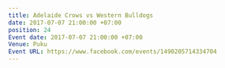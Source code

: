 ```yaml
---
title: Adelaide Crows vs Western Bulldogs
date: 2017-07-07 21:00:00 +07:00
position: 24
Event date: 2017-07-07 21:00:00 +07:00
Venue: Puku
Event URL: https://www.facebook.com/events/1490205714334704
---
```


